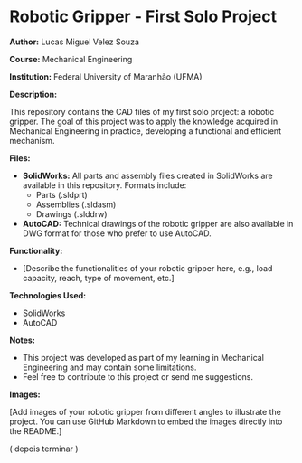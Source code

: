# Robotic Gripper - First Solo Project

**Author:** Lucas Miguel Velez Souza

**Course:** Mechanical Engineering

**Institution:** Federal University of Maranhão (UFMA) 

**Description:**

This repository contains the CAD files of my first solo project: a robotic gripper. The goal of this project was to apply the knowledge acquired in Mechanical Engineering in practice, developing a functional and efficient mechanism.

**Files:**

* **SolidWorks:** All parts and assembly files created in SolidWorks are available in this repository. Formats include:
    * Parts (.sldprt)
    * Assemblies (.sldasm)
    * Drawings (.slddrw)
* **AutoCAD:** Technical drawings of the robotic gripper are also available in DWG format for those who prefer to use AutoCAD.

**Functionality:**

* [Describe the functionalities of your robotic gripper here, e.g., load capacity, reach, type of movement, etc.]

**Technologies Used:**

* SolidWorks
* AutoCAD

**Notes:**

* This project was developed as part of my learning in Mechanical Engineering and may contain some limitations.
* Feel free to contribute to this project or send me suggestions.

**Images:**

[Add images of your robotic gripper from different angles to illustrate the project. You can use GitHub Markdown to embed the images directly into the README.]

( depois terminar )
